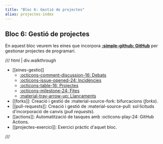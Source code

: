 ```yaml
---
title: "Bloc 6: Gestió de projectes"
alias: projectes-index
---
```


## Bloc 6: Gestió de projectes
En aquest bloc veurem les eines que incorpora [__:simple-github: GitHub__][github]
per gestionar projectes de programari.

[github]: https://github.com/

/// html | div.walkthrough
- [[eines-gestio]]
    - [:octicons-comment-discussion-16: Debats][discussions]
    - [:octicons-issue-opened-24: Incidències][issues]
    - [:octicons-table-16: Projectes][projects]
    - [:octicons-milestone-24: Fites][milestones]
    - [:material-tray-arrow-up: Llançaments][releases]
- [[forks]]: Creació i gestió de :material-source-fork: bifurcacions (_forks_).
- [[pull-requests]]: Creació i gestió de :material-source-pull: sol·licituds d'incorporació de canvis (_pull requests_).
- [[actions]]: Automatització de tasques amb :octicons-play-24: GitHub Actions.
- [[projectes-exercici]]: Exercici pràctic d'aquet bloc.

[discussions]: eines_gestio.md#debats
[issues]: eines_gestio.md#incidencies
[projects]: eines_gestio.md#github-projects
[milestones]: eines_gestio.md#fites
[releases]: eines_gestio.md#llancaments
///

